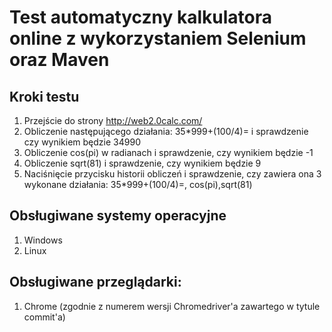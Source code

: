 # Test automatyczny kalkulatora online z wykorzystaniem Selenium oraz Maven

## Kroki testu
1. Przejście do strony http://web2.0calc.com/
2. Obliczenie następującego działania: 35*999+(100/4)= i sprawdzenie czy wynikiem będzie 34990
3. Obliczenie cos(pi) w radianach i sprawdzenie, czy wynikiem będzie -1
4. Obliczenie sqrt(81) i sprawdzenie, czy wynikiem będzie 9
5. Naciśnięcie przycisku historii obliczeń i sprawdzenie, czy zawiera ona 3 wykonane działania: 35*999+(100/4)=, cos(pi),sqrt(81)

## Obsługiwane systemy operacyjne
1. Windows
2. Linux

## Obsługiwane przeglądarki:
1. Chrome (zgodnie z numerem wersji Chromedriver'a zawartego w tytule commit'a)
